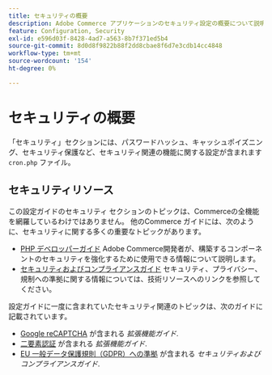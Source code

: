 ```yaml
---
title: セキュリティの概要
description: Adobe Commerce アプリケーションのセキュリティ設定の概要について説明します。
feature: Configuration, Security
exl-id: e596d03f-8428-4ad7-a563-8b7f371ed5b4
source-git-commit: 8d0d8f9822b88f2dd8cbae8f6d7e3cdb14cc4848
workflow-type: tm+mt
source-wordcount: '154'
ht-degree: 0%

---
```


# セキュリティの概要

「セキュリティ」セクションには、パスワードハッシュ、キャッシュポイズニング、セキュリティ保護など、セキュリティ関連の機能に関する設定が含まれます `cron.php` ファイル。

## セキュリティリソース

この設定ガイドのセキュリティ セクションのトピックは、Commerceの全機能を網羅しているわけではありません。 他のCommerce ガイドには、次のように、セキュリティに関する多くの重要なトピックがあります。

- [PHP デベロッパーガイド](https://developer.adobe.com/commerce/php/development/security/) Adobe Commerce開発者が、構築するコンポーネントのセキュリティを強化するために使用できる情報について説明します。
- [セキュリティおよびコンプライアンスガイド](https://devdocs.magento.com/security/security-and-compliance.html) セキュリティ、プライバシー、規制への準拠に関する情報については、技術リソースへのリンクを参照してください。

設定ガイドに一度に含まれていたセキュリティ関連のトピックは、次のガイドに記載されています。

- [Google reCAPTCHA](https://devdocs.magento.com/guides/v2.4/security/google-recaptcha.html) が含まれる _拡張機能ガイド_.
- [二要素認証](https://devdocs.magento.com/guides/v2.4/security/two-factor-authentication.html) が含まれる _拡張機能ガイド_.
- [EU 一般データ保護規則（GDPR）への準拠](https://devdocs.magento.com/compliance/privacy/gdpr.html) が含まれる _セキュリティおよびコンプライアンスガイド_.
